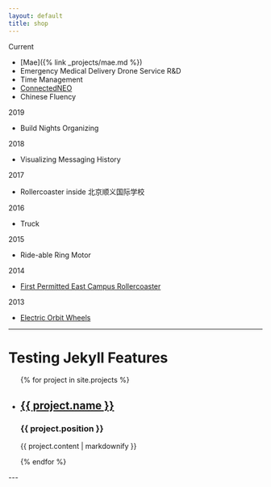 ```yaml
---
layout: default
title: shop
---
```



Current
- [Mae]({% link _projects/mae.md %})
- Emergency Medical Delivery Drone Service R&D
- Time Management
- [ConnectedNEO](https://connectedneo.com/)
- Chinese Fluency

2019
- Build Nights Organizing

2018
- Visualizing Messaging History 

2017
- Rollercoaster inside 北京顺义国际学校

2016
- Truck

2015
- Ride-able Ring Motor 

2014
- [First Permitted East Campus Rollercoaster](https://build-its-inprogress.blogspot.com/search/label/Wooden%20Roller%20Coaster)

2013
- [Electric Orbit Wheels](http://www.instructables.com/id/Electric-Orbit-Wheels-Laterally-Propelled-Hub-les/)

 









---
# Testing Jekyll Features
<ul>
  {% for project in site.projects %}
    <li>
      <h2><a href="{{ project.url }}">{{ project.name }}</a></h2>
      <h3>{{ project.position }}</h3>
      <p>{{ project.content | markdownify }}</p>
    </li>
  {% endfor %}
</ul>
---
